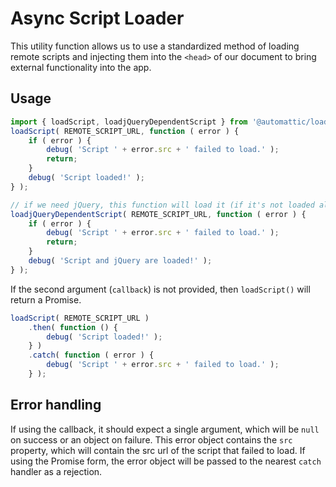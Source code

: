 # Async Script Loader

This utility function allows us to use a standardized method of loading remote scripts and injecting them into the `<head>` of our document to bring external functionality into the app.

## Usage

```js
import { loadScript, loadjQueryDependentScript } from '@automattic/load-script';
loadScript( REMOTE_SCRIPT_URL, function ( error ) {
	if ( error ) {
		debug( 'Script ' + error.src + ' failed to load.' );
		return;
	}
	debug( 'Script loaded!' );
} );

// if we need jQuery, this function will load it (if it's not loaded already)
loadjQueryDependentScript( REMOTE_SCRIPT_URL, function ( error ) {
	if ( error ) {
		debug( 'Script ' + error.src + ' failed to load.' );
		return;
	}
	debug( 'Script and jQuery are loaded!' );
} );
```

If the second argument (`callback`) is not provided, then `loadScript()` will return a Promise.

```js
loadScript( REMOTE_SCRIPT_URL )
	.then( function () {
		debug( 'Script loaded!' );
	} )
	.catch( function ( error ) {
		debug( 'Script ' + error.src + ' failed to load.' );
	} );
```

## Error handling

If using the callback, it should expect a single argument, which will be `null` on success or an object on failure. This error object contains the `src` property, which will contain the src url of the script that failed to load. If using the Promise form, the error object will be passed to the nearest `catch` handler as a rejection.
